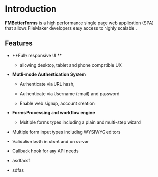 # Introduction

**FMBetterForms** is a high performance single page web application \(SPA\) that allows FileMaker developers easy access to highly scalable .

## Features

* **Fully responsive UI **

  * allowing desktop, tablet and phone compatible UX

* **Mutli-mode Authentication System**

  * Authenticate via URL hash,

  * Authenticate via Username \(email\) and password

  * Enable web signup, account creation

* **Forms Processing and workflow engine**
  * Multiple forms types including a plain and multi-step wizard

* Multiple form input types including WYSIWYG editors
* Validation both in client and on server

* Callback hook for any API needs

* asdfadsf
* sdfas



